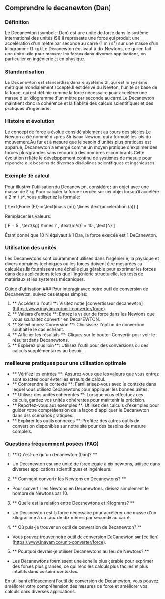 ## Comprendre le decanewton (Dan)

### Définition
Le Decanewton (symbole: Dan) est une unité de force dans le système international des unités (SI).Il représente une force qui produit une accélération d'un mètre par seconde au carré (1 m / s²) sur une masse d'un kilogramme (1 kg).Le Decanewton équivaut à dix Newtons, ce qui en fait une unité utile pour mesurer les forces dans diverses applications, en particulier en ingénierie et en physique.

### Standardisation
Le Decanewton est standardisé dans le système SI, qui est le système métrique mondialement accepté.Il est dérivé du Newton, l'unité de base de la force, qui est définie comme la force nécessaire pour accélérer une masse d'un kilogramme d'un mètre par seconde au carré.Le Decanewton maintient donc la cohérence et la fiabilité des calculs scientifiques et des pratiques d'ingénierie.

### Histoire et évolution
Le concept de force a évolué considérablement au cours des siècles.Le Newton a été nommé d'après Sir Isaac Newton, qui a formulé les lois du mouvement.Au fur et à mesure que le besoin d'unités plus pratiques est apparue, Decanewton a émergé comme un moyen pratique d'exprimer des forces plus grandes sans recourir à des nombres encombrants.Cette évolution reflète le développement continu de systèmes de mesure pour répondre aux besoins de diverses disciplines scientifiques et ingénieuses.

### Exemple de calcul
Pour illustrer l'utilisation du Decanewton, considérez un objet avec une masse de 5 kg.Pour calculer la force exercée sur cet objet lorsqu'il accélère à 2 m / s², vous utiliseriez la formule:

\[ \text{Force (F)} = \text{mass (m)} \times \text{acceleration (a)} \]

Remplacer les valeurs:

\[ F = 5 \, \text{kg} \times 2 \, \text{m/s}² = 10 \, \text{N} \]

Étant donné que 10 N équivaut à 1 Dan, la force exercée est 1 DeCanewton.

### Utilisation des unités
Les Decanewtons sont couramment utilisés dans l'ingénierie, la physique et divers domaines techniques où les forces doivent être mesurées ou calculées.Ils fournissent une échelle plus gérable pour exprimer les forces dans des applications telles que l'ingénierie structurelle, les tests de matériaux et les systèmes mécaniques.

Guide d'utilisation ###
Pour interagir avec notre outil de conversion de Decanewton, suivez ces étapes simples:

1. ** Accédez à l'outil **: Visitez notre [convertisseur decanewton] (https://www.inayam.co/unit-converter/force).
2. ** Valeurs d'entrée **: Entrez la valeur de force dans les Newtons que vous souhaitez convertir en DecanEWTON.
3. ** Sélectionnez Conversion **: Choisissez l'option de conversion souhaitée le cas échéant.
4. ** Afficher les résultats **: Cliquez sur le bouton Convertir pour voir le résultat dans Decanewtons.
5. ** Explorez plus loin **: Utilisez l'outil pour des conversions ou des calculs supplémentaires au besoin.

### meilleures pratiques pour une utilisation optimale
- ** Vérifiez les entrées **: Assurez-vous que les valeurs que vous entrez sont exactes pour éviter les erreurs de calcul.
- ** Comprendre le contexte **: Familiarisez-vous avec le contexte dans lequel vous utilisez Decanewtons pour appliquer les bonnes unités.
- ** Utilisez des unités cohérentes **: Lorsque vous effectuez des calculs, gardez vos unités cohérentes pour maintenir la précision.
- ** Reportez-vous aux exemples **: Utilisez des calculs d'exemples pour guider votre compréhension de la façon d'appliquer le Decanewton dans des scénarios pratiques.
- ** Explorer les outils connexes **: Profitez des autres outils de conversion disponibles sur notre site pour des besoins de mesure complets.

### Questions fréquemment posées (FAQ)

1. ** Qu'est-ce qu'un decanewton (Dan)? **
- Un Decanewton est une unité de force égale à dix newtons, utilisée dans diverses applications scientifiques et ingénieurs.

2. ** Comment convertir les Newtons en Decanewtons? **
- Pour convertir les Newtons en Decanewtons, divisez simplement le nombre de Newtons par 10.

3. ** Quelle est la relation entre Decanewtons et Kilograms? **
- Un Decanewton est la force nécessaire pour accélérer une masse d'un kilogramme à un taux de dix mètres par seconde au carré.

4. ** Où puis-je trouver un outil de conversion de Decanewton? **
- Vous pouvez trouver notre outil de conversion DeCanewton sur [ce lien] (https://www.inayam.co/unit-converter/force).

5. ** Pourquoi devrais-je utiliser Decanewtons au lieu de Newtons? **
- Les Decanewtons fournissent une échelle plus gérable pour exprimer des forces plus grandes, ce qui rend les calculs plus faciles et plus intuitifs dans certains contextes.

En utilisant efficacement l'outil de conversion de Decanewton, vous pouvez améliorer votre compréhension des mesures de force et améliorer vos calculs dans diverses applications.